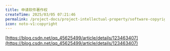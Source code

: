 ```yaml
---
title: 申请软件著作权
createTime: 2025/03/05 07:21:46
permalink: /project-docs/project-intellectual-property/software-copyright/
icon: noto-v1:copyright
---
```


[https://blog.csdn.net/qq_45625499/article/details/123463407](https://blog.csdn.net/qq_45625499/article/details/123463407)

[//]: # (chy待测试并完善)

<CardGrid>
<ImageCard
image="../../../.vuepress/public/src/2025-03-16_20-00-41.png"
title="软著证书示例"
description="2024-02-20取得"
href="/"
author="rand777"
date="2025/03/16"
/>
<ImageCard
image="../../../.vuepress/public/src/2025-03-16_20-00-41.png"
title="软著证书示例"
description="2024-02-20取得"
href="/"
author="rand777"
date="2025/03/16"
/>
</CardGrid>
